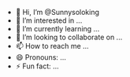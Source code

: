 - 👋 Hi, I’m @Sunnysoloking
- 👀 I’m interested in ...
- 🌱 I’m currently learning ...
- 💞️ I’m looking to collaborate on ...
- 📫 How to reach me ...
- 😄 Pronouns: ...
- ⚡ Fun fact: ...

<!---
Sunnysoloking/Sunnysoloking is a ✨ special ✨ repository because its `README.md` (this file) appears on your GitHub profile.
You can click the Preview link to take a look at your changes.
--->
